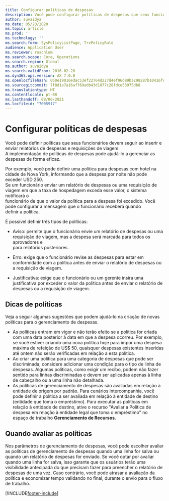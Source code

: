 ```yaml
---
title: Configurar políticas de despesas
description: Você pode configurar políticas de despesas que seus funcionários devem seguir ao inserir e enviar relatórios de despesas e requisições de viagem no Microsoft Dynamics 365 Finance.
author: suvaidya
ms.date: 05/20/2020
ms.topic: article
ms.prod: ''
ms.technology: ''
ms.search.form: SysPolicyListPage, TrvPolicyRule
audience: Application User
ms.reviewer: roschlom
ms.search.scope: Core, Operations
ms.search.region: Global
ms.author: suvaidya
ms.search.validFrom: 2016-02-28
ms.dyn365.ops.version: AX 7.0.0
ms.openlocfilehash: 050e19016edac53ef22764d227d4ef96d89ba298287b10416febbb55bb00973a
ms.sourcegitcommit: 7f8d1e7a16af769adb43d1877c28fdce53975db8
ms.translationtype: HT
ms.contentlocale: pt-BR
ms.lasthandoff: 08/06/2021
ms.locfileid: "7005917"
---
```

# <a name="set-up-expense-policies"></a>Configurar políticas de despesas

Você pode definir políticas que seus funcionários devem seguir ao inserir e enviar relatórios de despesas e requisições de viagem.         
A implementação de políticas de despesas pode ajudá-lo a gerenciar as despesas de forma eficaz.         

Por exemplo, você pode definir uma política para despesas com hotel na cidade de Nova York, informando que a despesa por noite não pode exceder USD 250.       
Se um funcionário enviar um relatório de despesas ou uma requisição de viagem em que a taxa de hospedagem exceda esse valor, o sistema notificará o        
funcionário de que o valor da política para a despesa foi excedido. Você pode configurar a mensagem que o funcionário receberá quando        
definir a política.      
        
É possível definir três tipos de políticas:         
        
- Aviso: permite que o funcionário envie um relatório de despesas ou uma requisição de viagem, mas a despesa será marcada para todos os aprovadores e        
  para relatórios posteriores.        

- Erro: exige que o funcionário revise as despesas para estar em conformidade com a política antes de enviar o relatório de despesas ou a requisição de viagem.       
 
 - Justificativa: exige que o funcionário ou um gerente insira uma justificativa por exceder o valor da política antes de enviar o relatório de despesas ou a requisição de viagem.        

## <a name="policy-tips"></a>Dicas de políticas
Veja a seguir algumas sugestões que podem ajudá-lo na criação de novas políticas para o gerenciamento de despesas. 
* As políticas entram em vigor e não terão efeito se a política for criada com uma data posterior à data em que a despesa ocorreu. Por exemplo, se você estiver criando uma nova política hoje para impor uma despesa máxima de refeição de US$ 50, quaisquer despesas existentes inseridas até ontem não serão verificadas em relação a esta política.
* Ao criar uma política para uma categoria de despesas que pode ser discriminada, considere adicionar uma condição para o tipo de linha de despesas. Algumas políticas, como exigir um recibo, podem não fazer sentido para linhas discriminadas e devem ser aplicadas apenas à linha de cabeçalho ou a uma linha não detalhada. 
* As políticas de gerenciamento de despesas são avaliadas em relação à entidade de origem por padrão. Para cenários intercompanhia, você pode definir a política a ser avaliada em relação à entidade de destino (entidade que toma o empréstimo). Para executar as políticas em relação à entidade de destino, ative o recurso "Avaliar a Política de despesa em relação à entidade legal que toma o empréstimo" no espaço de trabalho **Gerenciamento de Recursos**.

## <a name="when-to-evaluate-policies"></a>Quando avaliar as políticas

Nos parâmetros de gerenciamento de despesas, você pode escolher avaliar as políticas de gerenciamento de despesas quando uma linha for salva ou quando um relatório de despesas for enviado. Se você optar por avaliar quando uma linha for salva, isso garante que os usuários terão uma visibilidade antecipada do que precisam fazer para preencher o relatório de despesas de uma vez. Caso contrário, você pode atrasar a avaliação da política e economizar tempo validando no final, durante o envio para o fluxo de trabalho.


[!INCLUDE[footer-include](../includes/footer-banner.md)]